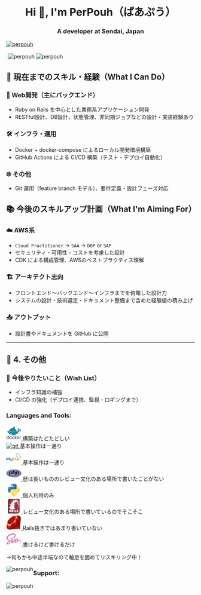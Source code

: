 <h1 align="center">Hi 👋, I'm PerPouh（ぱあぷう）</h1>
<h3 align="center">A developer at Sendai, Japan</h3>

<p align="left"> <a href="https://github.com/ryo-ma/github-profile-trophy"><img src="https://github-profile-trophy.vercel.app/?username=perpouh" alt="perpouh" /></a> </p>

<p>&nbsp;<img align="center" src="https://github-readme-stats.vercel.app/api?username=perpouh&show_icons=true&locale=en" alt="perpouh" />
  <img align="center" src="https://github-readme-streak-stats.herokuapp.com/?user=perpouh&" alt="perpouh" /></p>

## 🧰 現在までのスキル・経験（What I Can Do）

### 🔧 Web開発（主にバックエンド）
- Ruby on Rails を中心とした業務系アプリケーション開発
- RESTful設計、DB設計、状態管理、非同期ジョブなどの設計・実装経験あり

### 🛠 インフラ・運用
- Docker + docker-compose によるローカル開発環境構築
- GitHub Actions による CI/CD 構築（テスト・デプロイ自動化）

### 🌐 その他
- Git 運用（feature branch モデル）、要件定義・設計フェーズ対応

## 📚 今後のスキルアップ計画（What I'm Aiming For）

### ☁️ AWS系
- `Cloud Practitioner` → `SAA` → `DOP` or `SAP`
- セキュリティ・可用性・コストを考慮した設計
- CDK による構成管理、AWSのベストプラクティス理解

### 🏗 アーキテクト志向
- フロントエンド〜バックエンド〜インフラまでを俯瞰した設計力
- システムの設計・技術選定・ドキュメント整備まで含めた経験値の積み上げ

### 📤 アウトプット
- 設計書やドキュメントを GitHub に公開

---

## 📝 4. その他

### 🔮 今後やりたいこと（Wish List）
- インフラ知識の補強
- CI/CD の強化（デプロイ連携、監視・ロギングまで）

<h3 align="left">Languages and Tools:</h3>
<p align="left">
  <a href="https://www.docker.com/" target="_blank" rel="noreferrer"> <img src="https://raw.githubusercontent.com/devicons/devicon/master/icons/docker/docker-original-wordmark.svg" alt="docker" width="40" height="40"/> </a>構築はたどたどしい<br>
  <a href="https://git-scm.com/" target="_blank" rel="noreferrer"> <img src="https://www.vectorlogo.zone/logos/git-scm/git-scm-icon.svg" alt="git" width="40" height="40"/> </a>基本操作は一通り<br>
  <a href="https://www.mysql.com/" target="_blank" rel="noreferrer"> <img src="https://raw.githubusercontent.com/devicons/devicon/master/icons/mysql/mysql-original-wordmark.svg" alt="mysql" width="40" height="40"/> </a>基本操作は一通り<br>
  <a href="https://www.php.net" target="_blank" rel="noreferrer"> <img src="https://raw.githubusercontent.com/devicons/devicon/master/icons/php/php-original.svg" alt="php" width="40" height="40"/> </a>歴は長いもののレビュー文化のある場所で書いたことがない<br>
  <a href="https://www.python.org" target="_blank" rel="noreferrer"> <img src="https://raw.githubusercontent.com/devicons/devicon/master/icons/python/python-original.svg" alt="python" width="40" height="40"/> </a>個人利用のみ<br>
  <a href="https://rubyonrails.org" target="_blank" rel="noreferrer"> <img src="https://raw.githubusercontent.com/devicons/devicon/master/icons/rails/rails-original-wordmark.svg" alt="rails" width="40" height="40"/> </a>レビュー文化のある場所で書いているのでそこそこ<br>
  <a href="https://www.ruby-lang.org/en/" target="_blank" rel="noreferrer"> <img src="https://raw.githubusercontent.com/devicons/devicon/master/icons/ruby/ruby-original.svg" alt="ruby" width="40" height="40"/> </a>Rails抜きではあまり書いていない<br>
  <a href="https://sass-lang.com" target="_blank" rel="noreferrer"> <img src="https://raw.githubusercontent.com/devicons/devicon/master/icons/sass/sass-original.svg" alt="sass" width="40" height="40"/> </a>書けるけど書けるだけ
</p>

<p>→何もかも中途半端なので軸足を固めてリスキリング中！</p>

<p><img align="left" src="https://github-readme-stats.vercel.app/api/top-langs?username=perpouh&show_icons=true&locale=en&layout=compact" alt="perpouh" /></p>

<h3 align="left">Support:</h3>
<p><a href="https://www.buymeacoffee.com/perpouh"> <img align="left" src="https://cdn.buymeacoffee.com/buttons/v2/default-yellow.png" height="50" width="210" alt="perpouh" /></a></p><br><br>
